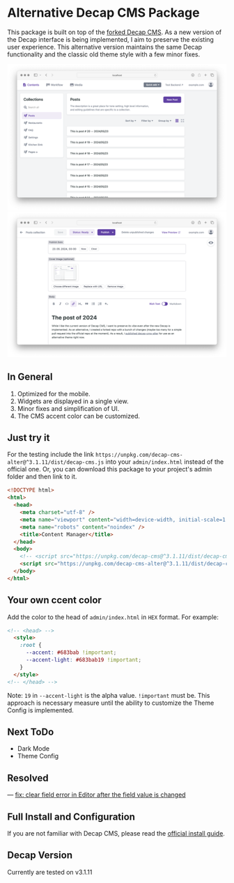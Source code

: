 # Alternative Decap CMS Package
This package is built on top of the [forked Decap CMS](https://github.com/olegfedak/decap-cms). As a new version of the Decap interface is being implemented, I aim to preserve the existing user experience. This alternative version maintains the same Decap functionality and the classic old theme style with a few minor fixes.

![](screenshots/decap-cms-alter-screnhot.png)
![](screenshots/decap-cms-alter-screnhot-2.png)

## In General
1. Optimized for the mobile.
2. Widgets are displayed in a single view.
3. Minor fixes and simplification of UI.
4. The CMS accent color can be customized.

## Just try it
For the testing include the link `https://unpkg.com/decap-cms-alter@^3.1.11/dist/decap-cms.js` into your `admin/index.html` instead of the official one. Or, you can download this package to your project's admin folder and then link to it.

```html
<!DOCTYPE html>
<html>
  <head>
    <meta charset="utf-8" />
    <meta name="viewport" content="width=device-width, initial-scale=1.0" />
    <meta name="robots" content="noindex" />
    <title>Content Manager</title>
  </head>
  <body>
    <!-- <script src="https://unpkg.com/decap-cms@^3.1.11/dist/decap-cms.js"></script> -->
    <script src="https://unpkg.com/decap-cms-alter@^3.1.11/dist/decap-cms.js"></script>
  </body>
</html>
```

## Your own ccent color
Add the color to the head of `admin/index.html` in `HEX` format. For example:
```html
<!-- <head> -->
  <style>
    :root {
      --accent: #683bab !important;
      --accent-light: #683bab19 !important;
    }
  </style>
<!-- </head> -->
```
Note: `19` in `--accent-light` is the alpha value. `!important` must be. This approach is necessary measure until the ability to customize the Theme Config is implemented.

## Next ToDo
- Dark Mode
- Theme Config

## Resolved
— [fix: clear field error in Editor after the field value is changed](https://github.com/decaporg/decap-cms/pull/7216)

## Full Install and Configuration
If you are not familiar with Decap CMS, please read the [official install guide](https://decapcms.org/docs/install-decap-cms/).

## Decap Version
Currently are tested on v3.1.11
